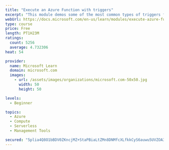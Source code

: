 ```yaml
---
title: "Execute an Azure Function with triggers"
excerpt: "This module demos some of the most common types of triggers for executing Azure Functions and how to configure them to execute your logic."
webUrl: https://docs.microsoft.com/en-us/learn/modules/execute-azure-function-with-triggers/
type: course
price: Free
length: PT1H23M
ratings:
  count: 5256
  average: 4.732306
heat: 54

provider:
  name: Microsoft Learn
  domain: microsoft.com
  images:
    - url: /assets/images/organizations/microsoft.com-50x50.jpg
      width: 50
      height: 50

levels:
  - Beginner

topics:
  - Azure
  - Compute
  - Serverless
  - Management Tools

secured: "5plia4Q8O1bBDV0ZKncjMZ+StaPBiaLtZMn8DNMfcXLfkkCyS6auwu5UVZOA30PshFAUVzFII+fJ2QQeCFhwH9mcQQUKM2ckWdiidjRQ44zcun7ssnUGQXqSLndJvbL8I02M1ILZ8mdbzunCEdTcU6HiUE0tmSWKdyYwK7/hJuBa1fsR08HQp91xH3NOhlavUe63LKtzr9EXJPltEJoaGjSrBQ8Hvzqant3SVhemT8ufpwisd74+sY2RH39TInMdolxHtJ4CfEJ4avmCGyfp+ViN8bzYekG7wci3caN1AppaH8ROGAO6UDv8T+X084cKDrpQfuAsodQJKSWjG9ZkZCDAGkWU4CZUuTLHSSlJtfVG1sHc5PSXd15AYUrVpyvQI9U6Xaq7JmrRCkRL5ZQ8BAcSGbA6EJX+a04DhfiPcMk=;i+JKkwqeUY/Gtpc6jmJbKg=="
---
```


